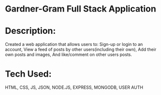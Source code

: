 # Gardner-Gram Full Stack Application

# Description: 

Created a web application that allows users to:
Sign-up or login to an account, 
View a feed of posts by other users(including their own), 
Add their own posts and images, 
And like/comment on other users posts.

# Tech Used:

 HTML, CSS, JS, JSON, NODE.JS, EXPRESS, MONGODB, USER AUTH
